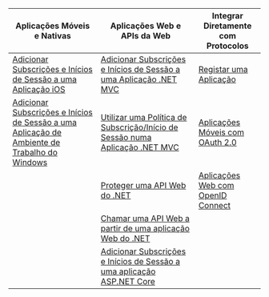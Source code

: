 | Aplicações Móveis e Nativas | Aplicações Web e APIs da Web | Integrar Diretamente com Protocolos |
| ----------------------- | ------------------------------- | --------------------- |
| [Adicionar Subscrições e Inícios de Sessão a uma Aplicação iOS](active-directory-b2c-devquickstarts-ios.md) | [Adicionar Subscrições e Inícios de Sessão a uma Aplicação .NET MVC](active-directory-b2c-devquickstarts-web-dotnet.md) | [Registar uma Aplicação](active-directory-b2c-app-registration.md) |
| [Adicionar Subscrições e Inícios de Sessão a uma Aplicação de Ambiente de Trabalho do Windows](active-directory-b2c-devquickstarts-native-dotnet.md) | [Utilizar uma Política de Subscrição/Início de Sessão numa Aplicação .NET MVC](active-directory-b2c-devquickstarts-web-dotnet-susi.md) | [Aplicações Móveis com OAuth 2.0](active-directory-b2c-reference-oauth-code.md) |
|  | [Proteger uma API Web do .NET](active-directory-b2c-devquickstarts-api-dotnet.md) | [Aplicações Web com OpenID Connect](active-directory-b2c-reference-oidc.md) |
|  | [Chamar uma API Web a partir de uma aplicação Web do .NET](active-directory-b2c-devquickstarts-web-api-dotnet.md) |  |
| | [Adicionar Subscrições e Inícios de Sessão a uma aplicação ASP.NET Core](https://github.com/azure-samples/active-directory-dotnet-webapp-openidconnect-aspnetcore-b2c) | |

<!--HONumber=Sep16_HO3-->


